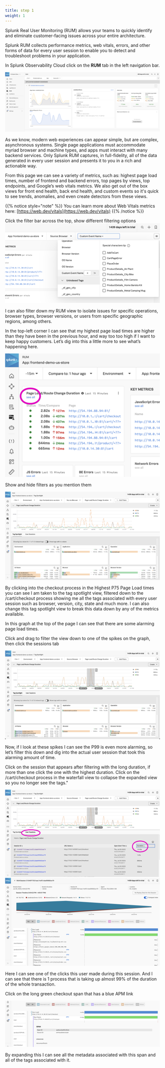```yaml
---
title: step 1
weight: 1
---
```


Splunk Real User Monitoring (RUM) allows your teams to quickly identify and eliminate customer-facing issues across your entire architecture.

Splunk RUM collects performance metrics, web vitals, errors, and other forms of data for every user session to enable you to detect and troubleshoot problems in your application.

In Splunk Observability Cloud click on the **RUM** tab in the left navigation bar.

![RUM App dashboard](../images/rum_dashboard.png)

As we know, modern web experiences can appear simple, but are complex, asynchronous systems. Single page applications must accommodate myriad browser and machine types, and apps must interact with many backend services. Only Splunk RUM captures, in full-fidelity, all of the data generated in every user session and presents it to you in a rich and actionable way.

From this page we can see a variety of metrics, such as: highest page load times, number of frontend and backend errors, top pages by views, top endpoints, and Google’s web vitals metrics. We also get out of the box views for front end health, back end health, and custom events so it's quick to see trends, anomalies, and even create detectors from these views.

{{% notice style="note" %}}
You can learn more about Web Vitals metrics here: [https://web.dev/vitals](https://web.dev/vitals)
{{% /notice %}}

Click the filter bar across the top, show different filtering options
![Filter options for the dashboard](../images/filters.png)

I can also filter down my RUM view to isolate issues for specific operations, browser types, browser versions, or users from specific geographic regions, among others.

In the top-left corner I can see that my highest page load times are higher than  they have been in the previous hour, and way too too high if I want to keep happy customers. Let’s dig into this a little more to see what’s happening here.

![Page load preview with URLs and load times](../images/load.png)

Show and hide filters as you mention them

![Tag Spotlight filters](../images/spotlight.png)

By clicking into the checkout process in the Highest P75 Page Load times you can see I am taken to the tag spotlight view, filtered down to the /cart/checkout process showing me all the tags associated with every user session such as browser, version, city, state and much more. I can also change this tag spotlight view to break this data down by any of the metrics available.

In this graph at the top of the page I can see that there are some alarming page load times.

Click and drag to filter the view down to one of the spikes on the graph, then click the sessions tab

![Highlighting a spike on the line graph](../images/spike.jpg)

Now, if I look at these spikes I can see the P99 is even more alarming, so let’s filter this down and dig into the actual user session that took this alarming amount of time.

Click on the session that appears after filtering with the long duration, if more than one click the one with the highest duration. Click on the /cart/checkout process in the waterfall view to collapse the expanded view so you no longer see the tags."

![List of user sessions associated with this app and time period](../images/sessions.png)
![Waterfall of requests for a specific user session](../images/waterfall.png)

Here I can see one of the clicks this user made during this session. And I can see that there is 1 process that is taking up almost 99% of the duration of the whole transaction.

Click on the long green checkout span that has a blue APM link

![Long checkout span includes link to APM](../images/span.png)

By expanding this I can see all the metadata associated with this span and all of the tags associated with it.
